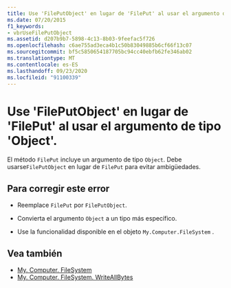 ```yaml
---
title: Use 'FilePutObject' en lugar de 'FilePut' al usar el argumento de tipo 'Object'.
ms.date: 07/20/2015
f1_keywords:
- vbrUseFilePutObject
ms.assetid: d207b9b7-5898-4c13-8b03-9feefac5f726
ms.openlocfilehash: c6ae755ad3eca4b1c50b83049885b6cf66f13c07
ms.sourcegitcommit: bf5c5850654187705bc94cc40ebfb62fe346ab02
ms.translationtype: MT
ms.contentlocale: es-ES
ms.lasthandoff: 09/23/2020
ms.locfileid: "91100339"
---
```

# <a name="use-fileputobject-instead-of-fileput-when-using-argument-of-type-object"></a>Use 'FilePutObject' en lugar de 'FilePut' al usar el argumento de tipo 'Object'.

El método `FilePut` incluye un argumento de tipo `Object`. Debe usarse`FilePutObject` en lugar de `FilePut` para evitar ambigüedades.  
  
## <a name="to-correct-this-error"></a>Para corregir este error  
  
- Reemplace `FilePut` por `FilePutObject`.  
  
- Convierta el argumento `Object` a un tipo más específico.  
  
- Use la funcionalidad disponible en el objeto `My.Computer.FileSystem` .  
  
## <a name="see-also"></a>Vea también

- [My. Computer. FileSystem](xref:Microsoft.VisualBasic.FileIO.FileSystem)
- [My. Computer. FileSystem. WriteAllBytes](xref:Microsoft.VisualBasic.MyServices.FileSystemProxy.WriteAllBytes%2A)
